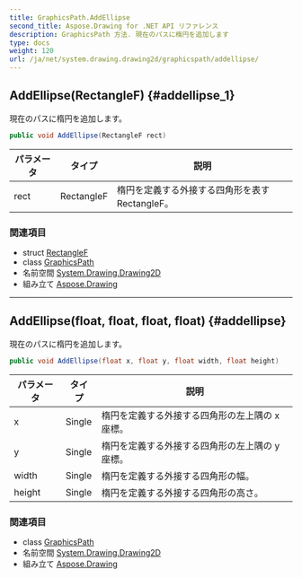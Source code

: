 ```yaml
---
title: GraphicsPath.AddEllipse
second_title: Aspose.Drawing for .NET API リファレンス
description: GraphicsPath 方法. 現在のパスに楕円を追加します
type: docs
weight: 120
url: /ja/net/system.drawing.drawing2d/graphicspath/addellipse/
---
```

## AddEllipse(RectangleF) {#addellipse_1}

現在のパスに楕円を追加します。

```csharp
public void AddEllipse(RectangleF rect)
```

| パラメータ | タイプ | 説明 |
| --- | --- | --- |
| rect | RectangleF | 楕円を定義する外接する四角形を表す RectangleF。 |

### 関連項目

* struct [RectangleF](../../../system.drawing/rectanglef/)
* class [GraphicsPath](../)
* 名前空間 [System.Drawing.Drawing2D](../../graphicspath/)
* 組み立て [Aspose.Drawing](../../../)

---

## AddEllipse(float, float, float, float) {#addellipse}

現在のパスに楕円を追加します。

```csharp
public void AddEllipse(float x, float y, float width, float height)
```

| パラメータ | タイプ | 説明 |
| --- | --- | --- |
| x | Single | 楕円を定義する外接する四角形の左上隅の x 座標。 |
| y | Single | 楕円を定義する外接する四角形の左上隅の y 座標。 |
| width | Single | 楕円を定義する外接する四角形の幅。 |
| height | Single | 楕円を定義する外接する四角形の高さ。 |

### 関連項目

* class [GraphicsPath](../)
* 名前空間 [System.Drawing.Drawing2D](../../graphicspath/)
* 組み立て [Aspose.Drawing](../../../)


